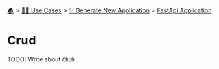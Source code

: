<!--startTocHeader-->
[🏠](../../../README.md) > [👷🏽 Use Cases](../../README.md) > [✨ Generate New Application](../README.md) > [FastApi Application](README.md)
# Crud
<!--endTocHeader-->
TODO: Write about `CRUD`
<!--startTocSubTopic-->
<!--endTocSubTopic-->